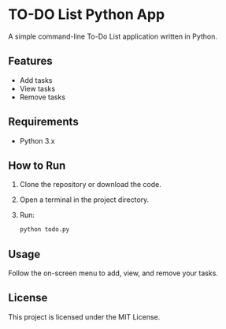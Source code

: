 # TO-DO List Python App

A simple command-line To-Do List application written in Python.

## Features

- Add tasks
- View tasks
- Remove tasks

## Requirements

- Python 3.x

## How to Run

1. Clone the repository or download the code.
2. Open a terminal in the project directory.
3. Run:

   ```bash
   python todo.py
   ```

## Usage

Follow the on-screen menu to add, view, and remove your tasks.

## License

This project is licensed under the MIT License.
